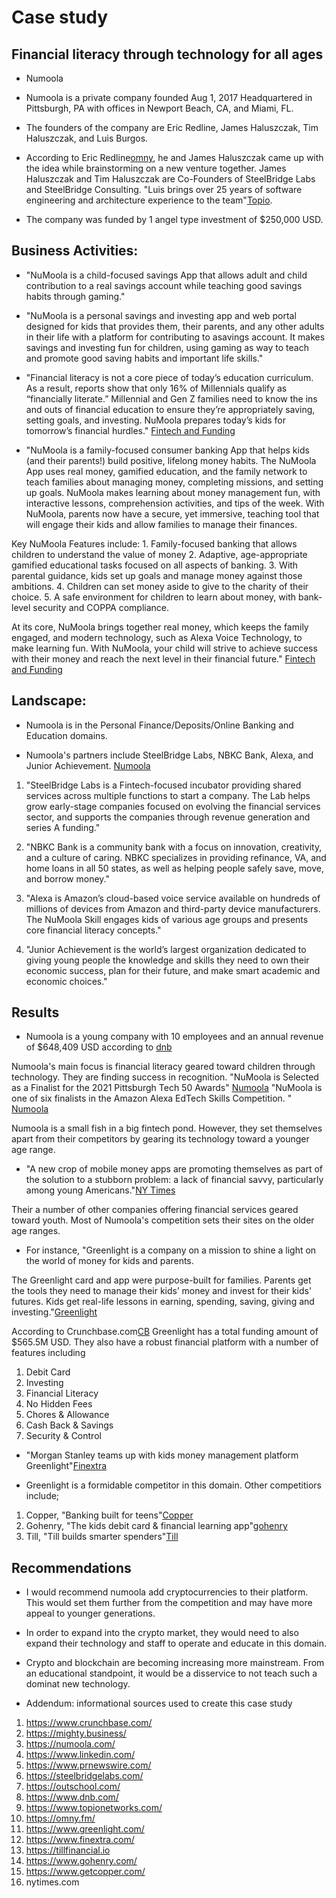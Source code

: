 # Case study

## Financial literacy through technology for all ages

* Numoola

* Numoola is a private company founded Aug 1, 2017 Headquartered in Pittsburgh, PA with offices in Newport Beach, CA, and Miami, FL. 

* The founders of the company are Eric Redline, James Haluszczak, Tim Haluszczak, and Luis Burgos.

* According to Eric Redline[omny](https://omny.fm/shows/growing-greater/season-2-episode-29-saving-for-a-future-featuring), he and James Haluszczak came up with the idea while brainstorming on a new venture together. James Haluszczak and Tim Haluszczak are Co-Founders of SteelBridge Labs and SteelBridge Consulting. "Luis brings over 25 years of software engineering and architecture experience to the team"[Topio](topionetworks.com/people/luis-burgos-5aa7f16d78e0024f391e007b). 

* The company was funded by 1 angel type investment of $250,000 USD.


## Business Activities:

* "NuMoola is a child-focused savings App that allows adult and child contribution to a real savings account while teaching good savings habits through gaming."

* "NuMoola is a personal savings and investing app and web portal designed for kids that provides them, their parents, and any other adults in their life with a platform for contributing to asavings account. It makes savings and investing fun for children, using gaming as way to teach and promote good saving habits and important life skills."

* "Financial literacy is not a core piece of today’s education curriculum. As a result, reports show that only 16% of Millennials qualify as “financially literate.” Millennial and Gen Z families need to know the ins and outs of financial education to ensure they’re appropriately saving, setting goals, and investing. NuMoola prepares today’s kids for tomorrow’s financial hurdles." [Fintech and Funding](https://fintechandfunding.com/ffcon20-fintech-draft-numoola/)


* "NuMoola is a family-focused consumer banking App that helps kids (and their parents!) build positive, lifelong money habits. The NuMoola App uses real money, gamified education, and the family network to teach families about managing money, completing missions, and setting up goals. NuMoola makes learning about money management fun, with interactive lessons, comprehension activities, and tips of the week. With NuMoola, parents now have a secure, yet immersive, teaching tool that will engage their kids and allow families to manage their finances. 

Key NuMoola Features include: 1. Family-focused banking that allows children to understand the value of money 2. Adaptive, age-appropriate gamified educational tasks focused on all aspects of banking. 3. With parental guidance, kids set up goals and manage money against those ambitions. 4. Children can set money aside to give to the charity of their choice. 5. A safe environment for children to learn about money, with bank-level security and COPPA compliance.

At its core, NuMoola brings together real money, which keeps the family engaged, and modern technology, such as Alexa Voice Technology, to make learning fun. With NuMoola, your child will strive to achieve success with their money and reach the next level in their financial future." [Fintech and Funding](https://fintechandfunding.com/ffcon20-fintech-draft-numoola/)



## Landscape:

* Numoola is in the Personal Finance/Deposits/Online Banking and Education domains.

* Numoola's partners include SteelBridge Labs, NBKC Bank, Alexa, and Junior Achievement. [Numoola](https://numoola.com/partners/)

1. "SteelBridge Labs is a Fintech-focused incubator providing shared services across multiple functions to start a company. The Lab helps grow early-stage companies focused on evolving the financial services sector, and supports the companies through revenue generation and series A funding."

2. "NBKC Bank is a community bank with a focus on innovation, creativity, and a culture of caring. NBKC specializes in providing refinance, VA, and home loans in all 50 states, as well as helping people safely save, move, and borrow money."

3. "Alexa is Amazon’s cloud-based voice service available on hundreds of millions of devices from Amazon and third-party device manufacturers. The NuMoola Skill engages kids of various age groups and presents core financial literacy concepts."

4. "Junior Achievement is the world’s largest organization dedicated to giving young people the knowledge and skills they need to own their economic success, plan for their future, and make smart academic and economic choices."


## Results

* Numoola is a young company with 10 employees and an annual revenue of $648,409 USD according to [dnb](https://www.dnb.com/business-directory/company-profiles.numoola_llc.ad9dfc376a56ea5641bc09bd55d10221.html)

 Numoola's main focus is financial literacy geared toward children through technology. They are finding success in recognition. 
"NuMoola is Selected as a Finalist for the 2021 Pittsburgh Tech 50 Awards" [Numoola](https://numoola.com/news/)
"NuMoola is one of six finalists in the Amazon Alexa EdTech Skills Competition. " [Numoola](https://numoola.com/news/)

Numoola is a small fish in a big fintech pond. However, they set themselves apart from their competitors by gearing its technology toward a younger age range.  

* "A new crop of mobile money apps are promoting themselves as part of the solution to a stubborn problem: a lack of financial savvy, particularly among young Americans."[NY Times](nytimes.com/2021/08/27/business/kids-financial-literacy-apps.html)

Their a number of other companies offering financial services geared toward youth. Most of Numoola's competition sets their sites on the older age ranges. 

* For instance, "Greenlight is a company on a mission to shine a light on the world of money for kids and parents.

The Greenlight card and app were purpose-built for families. Parents get the tools they need to manage their kids’ money and invest for their kids' futures. Kids get real-life lessons in earning, spending, saving, giving and investing."[Greenlight](https://www.greenlight.com/faq/)

According to Crunchbase.com[CB](https://www.crunchbase.com/organization/greenlight-4) Greenlight has a total funding amount of $565.5M USD. They also have a robust financial platform with a number of features including 
1. Debit Card
2. Investing
3. Financial Literacy
4. No Hidden Fees
5. Chores & Allowance
6. Cash Back & Savings
7. Security & Control 

* "Morgan Stanley teams up with kids money management platform Greenlight"[Finextra](https://www.finextra.com/pressarticle/90533/morgan-stanley-teams-up-with-kids-money-management-platform-greenlight)

* Greenlight is a formidable competitor in this domain. Other competitiors include;

1. Copper, "Banking built for teens"[Copper](https://www.getcopper.com/)
2. Gohenry, "The kids debit card & financial learning app"[gohenry](https://www.gohenry.com/)
3. Till, "Till builds smarter spenders"[Till](https://tillfinancial.io/)

## Recommendations

* I would recommend numoola add cryptocurrencies to their platform. This would set them further from the competition and may have more appeal to younger generations.

* In order to expand into the crypto market, they would need to also expand their technology and staff to operate and educate in this domain. 

* Crypto and blockchain are becoming increasing more mainstream. From an educational standpoint, it would be a disservice to not teach such a dominat new technology.


* Addendum: informational sources used to create this case study

1. https://www.crunchbase.com/
2. https://mighty.business/
3. https://numoola.com/
4. https://www.linkedin.com/
5. https://www.prnewswire.com/
6. https://steelbridgelabs.com/
7. https://outschool.com/
8. https://www.dnb.com/
9. https://www.topionetworks.com/
10. https://omny.fm/
11. https://www.greenlight.com/
12. https://www.finextra.com/
13. https://tillfinancial.io
14. https://www.gohenry.com/
15. https://www.getcopper.com/
16. nytimes.com
